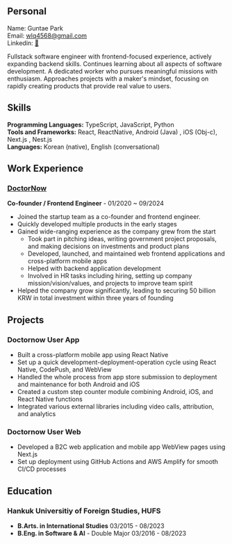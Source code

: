 ## Personal

Name: Guntae Park <br />
Email: wlq4568@gmail.com <br />
Linkedin: [🔗](https://www.linkedin.com/in/eatnug) 

Fullstack software engineer with frontend-focused experience, actively expanding backend skills. Continues learning about all aspects of software development. A dedicated worker who pursues meaningful missions with enthusiasm. Approaches projects with a maker's mindset, focusing on rapidly creating products that provide real value to users.

## Skills

**Programming Languages:** <span class="iconify" data-icon="vscode-icons:file-type-typescript-official"></span> TypeScript, <span class="iconify" data-icon="vscode-icons:file-type-js-official"></span> JavaScript, <span class="iconify" data-icon="vscode-icons:file-type-python"></span> Python <br />
**Tools and Frameworks:** <span class="iconify" data-icon="vscode-icons:file-type-reactjs"></span> React,<span class="iconify" data-icon="vscode:file-type-reactjs"></span> ReactNative, <span class="iconify" data-icon="devicon:android"></span> Android (Java)  , <span class="iconify" data-icon="devicon:apple"></span> iOS (Obj-c), <span class="iconify" data-icon="devicon:nextjs"></span> Next.js , <span class="iconify" data-icon="vscode-icons:file-type-nestjs"></span> Nest.js <br />
**Languages:** Korean (native), English (conversational)


## Work Experience

### [DoctorNow](https://www.linkedin.com/company/doctornowrecruit/) <br />
**Co-founder / Frontend Engineer** - 01/2020 ~ 09/2024

- Joined the startup team as a co-founder and frontend engineer.
- Quickly developed multiple products in the early stages
- Gained wide-ranging experience as the company grew from the start
    - Took part in pitching ideas, writing government project proposals, and making decisions on investments and product plans
    - Developed, launched, and maintained web frontend applications and cross-platform mobile apps
    - Helped with backend application development
    - Involved in HR tasks including hiring, setting up company mission/vision/values, and projects to improve team spirit
- Helped the company grow significantly, leading to securing 50 billion KRW in total investment within three years of founding


## Projects

### Doctornow User App

- Built a cross-platform mobile app using React Native
- Set up a quick development-deployment-operation cycle using React Native, CodePush, and WebView
- Handled the whole process from app store submission to deployment and maintenance for both Android and iOS
- Created a custom step counter module combining Android, iOS, and React Native functions
- Integrated various external libraries including video calls, attribution, and analytics


### Doctornow User Web

- Developed a B2C web application and mobile app WebView pages using Next.js
- Set up deployment using GitHub Actions and AWS Amplify for smooth CI/CD processes


## Education

### Hankuk Universitiy of Foreign Studies, HUFS
- **B.Arts. in International Studies** 03/2015 - 08/2023
- **B.Eng. in Software & AI** - Double Major 03/2016 - 08/2023
